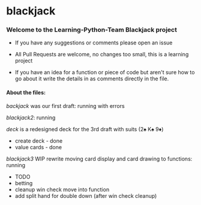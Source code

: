 # blackjack

### Welcome to the Learning-Python-Team Blackjack project

- If you have any suggestions or comments please open an issue

- All Pull Requests are welcome, no changes too small, this is a learning project

- If you have an idea for a function or piece of code but aren't sure how to go about it write the details in as 
comments directly in the file.

#### About the files:

*backjack* was our first draft: running with errors

*blackjack2*: running

*deck* is a redesigned deck for the 3rd draft with suits (2♠ K♠ 9♦)
- create deck - done
- value cards - done

*blackjack3* WIP rewrite moving card display and card drawing to functions: running

- TODO
- betting
- cleanup win check move into function
- add split hand for double down (after win check cleanup)